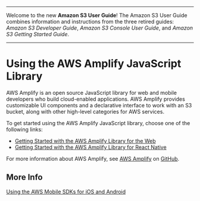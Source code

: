 --------

Welcome to the new **Amazon S3 User Guide**\! The Amazon S3 User Guide combines information and instructions from the three retired guides: *Amazon S3 Developer Guide*, *Amazon S3 Console User Guide*, and *Amazon S3 Getting Started Guide*\.

--------

# Using the AWS Amplify JavaScript Library<a name="using-aws-amplify"></a>

AWS Amplify is an open source JavaScript library for web and mobile developers who build cloud\-enabled applications\. AWS Amplify provides customizable UI components and a declarative interface to work with an S3 bucket, along with other high\-level categories for AWS services\. 

 To get started using the AWS Amplify JavaScript library, choose one of the following links: 
+ [Getting Started with the AWS Amplify Library for the Web](https://docs.aws.amazon.com/aws-mobile/latest/developerguide/web-getting-started.html)
+ [Getting Started with the AWS Amplify Library for React Native ](https://docs.aws.amazon.com/aws-mobile/latest/developerguide/react-native-getting-started.html)

For more information about AWS Amplify, see [AWS Amplify](https://github.com/aws/aws-amplify) on [GitHub](https://github.com/about)\.

## More Info<a name="using-aws-amplify-moreinfo"></a>

[Using the AWS Mobile SDKs for iOS and Android ](using-mobile-sdks.md)